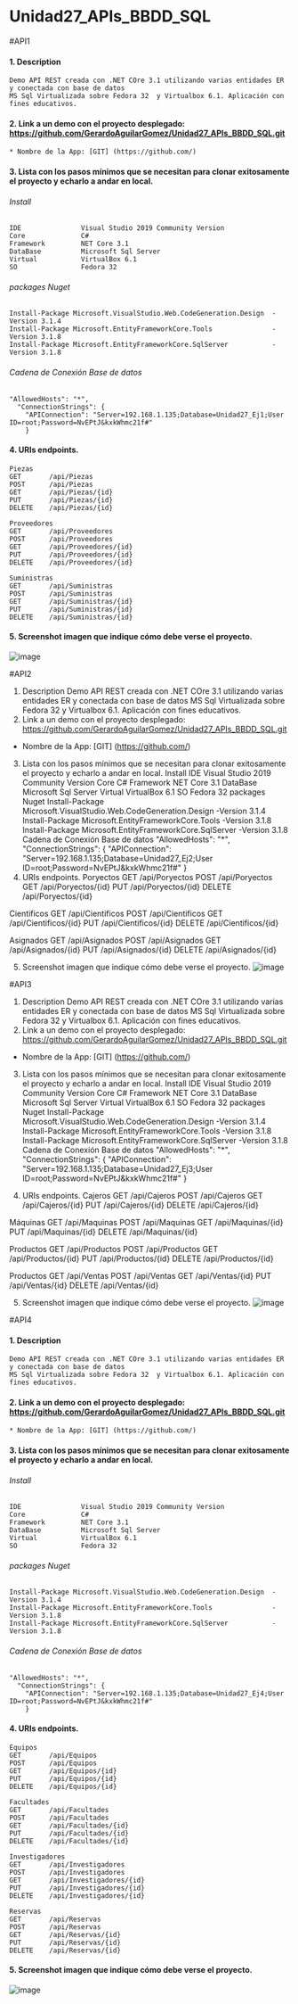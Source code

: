 # Unidad27_APIs_BBDD_SQL

#API1


#### 1. Description
```
Demo API REST creada con .NET COre 3.1 utilizando varias entidades ER y conectada con base de datos 
MS Sql Virtualizada sobre Fedora 32  y Virtualbox 6.1. Aplicación con fines educativos.
```

#### 2. Link a un demo con el proyecto desplegado: https://github.com/GerardoAguilarGomez/Unidad27_APIs_BBDD_SQL.git

```
* Nombre de la App: [GIT] (https://github.com/)
```
#### 3. Lista con los pasos mínimos que se necesitan para clonar exitosamente el proyecto y echarlo a andar en local.

###### Install
```
IDE               Visual Studio 2019 Community Version
Core              C# 
Framework         NET Core 3.1
DataBase          Microsoft Sql Server 
Virtual           VirtualBox 6.1
SO                Fedora 32
```
###### packages Nuget 
```
Install-Package Microsoft.VisualStudio.Web.CodeGeneration.Design  -Version 3.1.4
Install-Package Microsoft.EntityFrameworkCore.Tools               -Version 3.1.8
Install-Package Microsoft.EntityFrameworkCore.SqlServer           -Version 3.1.8
```
###### Cadena de Conexión Base de datos 
```
"AllowedHosts": "*",
  "ConnectionStrings": {
    "APIConnection": "Server=192.168.1.135;Database=Unidad27_Ej1;User ID=root;Password=NvEPtJ&kxkWhmc21f#"
    }
```
#### 4. URIs endpoints.
```
Piezas
GET       /api/Piezas
POST      /api/Piezas
GET       /api/Piezas/{id}
PUT       /api/Piezas/{id}
DELETE    /api/Piezas/{id}

Proveedores
GET       /api/Proveedores
POST      /api/Proveedores
GET       /api/Proveedores/{id}
PUT       /api/Proveedores/{id}
DELETE    /api/Proveedores/{id}

Suministras
GET       /api/Suministras
POST      /api/Suministras
GET       /api/Suministras/{id}
PUT       /api/Suministras/{id}
DELETE    /api/Suministras/{id}
```

#### 5. Screenshot imagen que indique cómo debe verse el proyecto.
![image](https://user-images.githubusercontent.com/76479548/107931065-18584d00-6f7c-11eb-93bd-98a98abbc244.png)

#API2


1. Description
Demo API REST creada con .NET COre 3.1 utilizando varias entidades ER y conectada con base de datos 
MS Sql Virtualizada sobre Fedora 32  y Virtualbox 6.1. Aplicación con fines educativos.
2. Link a un demo con el proyecto desplegado: https://github.com/GerardoAguilarGomez/Unidad27_APIs_BBDD_SQL.git
* Nombre de la App: [GIT] (https://github.com/)
3. Lista con los pasos mínimos que se necesitan para clonar exitosamente el proyecto y echarlo a andar en local.
Install
IDE               Visual Studio 2019 Community Version
Core              C# 
Framework         NET Core 3.1
DataBase          Microsoft Sql Server 
Virtual           VirtualBox 6.1
SO                Fedora 32
packages Nuget
Install-Package Microsoft.VisualStudio.Web.CodeGeneration.Design  -Version 3.1.4
Install-Package Microsoft.EntityFrameworkCore.Tools               -Version 3.1.8
Install-Package Microsoft.EntityFrameworkCore.SqlServer           -Version 3.1.8
Cadena de Conexión Base de datos
"AllowedHosts": "*",
  "ConnectionStrings": {
    "APIConnection": "Server=192.168.1.135;Database=Unidad27_Ej2;User ID=root;Password=NvEPtJ&kxkWhmc21f#"
    }
4. URIs endpoints.
Poryectos
GET       /api/Poryectos
POST      /api/Poryectos
GET       /api/Poryectos/{id}
PUT       /api/Poryectos/{id}
DELETE    /api/Poryectos/{id}

Cientificos
GET       /api/Cientificos
POST      /api/Cientificos
GET       /api/Cientificos/{id}
PUT       /api/Cientificos/{id}
DELETE    /api/Cientificos/{id}

Asignados
GET       /api/Asignados
POST      /api/Asignados
GET       /api/Asignados/{id}
PUT       /api/Asignados/{id}
DELETE    /api/Asignados/{id}

5. Screenshot imagen que indique cómo debe verse el proyecto.
![image](https://user-images.githubusercontent.com/76479548/107978453-14005400-6fbd-11eb-8836-ced001e81356.png)

#API3

1. Description
Demo API REST creada con .NET COre 3.1 utilizando varias entidades ER y conectada con base de datos 
MS Sql Virtualizada sobre Fedora 32  y Virtualbox 6.1. Aplicación con fines educativos.
2. Link a un demo con el proyecto desplegado: https://github.com/GerardoAguilarGomez/Unidad27_APIs_BBDD_SQL.git
* Nombre de la App: [GIT] (https://github.com/)
3. Lista con los pasos mínimos que se necesitan para clonar exitosamente el proyecto y echarlo a andar en local.
Install
IDE               Visual Studio 2019 Community Version
Core              C# 
Framework         NET Core 3.1
DataBase          Microsoft Sql Server 
Virtual           VirtualBox 6.1
SO                Fedora 32
packages Nuget
Install-Package Microsoft.VisualStudio.Web.CodeGeneration.Design  -Version 3.1.4
Install-Package Microsoft.EntityFrameworkCore.Tools               -Version 3.1.8
Install-Package Microsoft.EntityFrameworkCore.SqlServer           -Version 3.1.8
Cadena de Conexión Base de datos
"AllowedHosts": "*",
  "ConnectionStrings": {
    "APIConnection": "Server=192.168.1.135;Database=Unidad27_Ej3;User ID=root;Password=NvEPtJ&kxkWhmc21f#"
    }
    
4. URIs endpoints.
Cajeros
GET       /api/Cajeros
POST      /api/Cajeros
GET       /api/Cajeros/{id}
PUT       /api/Cajeros/{id}
DELETE    /api/Cajeros/{id}

Máquinas
GET       /api/Maquinas
POST      /api/Maquinas
GET       /api/Maquinas/{id}
PUT       /api/Maquinas/{id}
DELETE    /api/Maquinas/{id}

Productos
GET       /api/Productos
POST      /api/Productos
GET       /api/Productos/{id}
PUT       /api/Productos/{id}
DELETE    /api/Productos/{id}

Productos
GET       /api/Ventas
POST      /api/Ventas
GET       /api/Ventas/{id}
PUT       /api/Ventas/{id}
DELETE    /api/Ventas/{id}

5. Screenshot imagen que indique cómo debe verse el proyecto.
![image](https://user-images.githubusercontent.com/76479548/107978804-b0c2f180-6fbd-11eb-81c4-d3b5423880ba.png)


#API4


#### 1. Description
```
Demo API REST creada con .NET COre 3.1 utilizando varias entidades ER y conectada con base de datos 
MS Sql Virtualizada sobre Fedora 32  y Virtualbox 6.1. Aplicación con fines educativos.
```

#### 2. Link a un demo con el proyecto desplegado: https://github.com/GerardoAguilarGomez/Unidad27_APIs_BBDD_SQL.git

```
* Nombre de la App: [GIT] (https://github.com/)
```
#### 3. Lista con los pasos mínimos que se necesitan para clonar exitosamente el proyecto y echarlo a andar en local.

###### Install
```
IDE               Visual Studio 2019 Community Version
Core              C# 
Framework         NET Core 3.1
DataBase          Microsoft Sql Server 
Virtual           VirtualBox 6.1
SO                Fedora 32
```
###### packages Nuget 
```
Install-Package Microsoft.VisualStudio.Web.CodeGeneration.Design  -Version 3.1.4
Install-Package Microsoft.EntityFrameworkCore.Tools               -Version 3.1.8
Install-Package Microsoft.EntityFrameworkCore.SqlServer           -Version 3.1.8
```
###### Cadena de Conexión Base de datos 
```
"AllowedHosts": "*",
  "ConnectionStrings": {
    "APIConnection": "Server=192.168.1.135;Database=Unidad27_Ej4;User ID=root;Password=NvEPtJ&kxkWhmc21f#"
    }
```
#### 4. URIs endpoints.
```
Equipos
GET       /api/Equipos
POST      /api/Equipos
GET       /api/Equipos/{id}
PUT       /api/Equipos/{id}
DELETE    /api/Equipos/{id}

Facultades
GET       /api/Facultades
POST      /api/Facultades
GET       /api/Facultades/{id}
PUT       /api/Facultades/{id}
DELETE    /api/Facultades/{id}

Investigadores
GET       /api/Investigadores
POST      /api/Investigadores
GET       /api/Investigadores/{id}
PUT       /api/Investigadores/{id}
DELETE    /api/Investigadores/{id}

Reservas
GET       /api/Reservas
POST      /api/Reservas
GET       /api/Reservas/{id}
PUT       /api/Reservas/{id}
DELETE    /api/Reservas/{id}
```

#### 5. Screenshot imagen que indique cómo debe verse el proyecto.
![image](https://user-images.githubusercontent.com/76479548/107979075-2f1f9380-6fbe-11eb-806d-7b26c92daf09.png)
